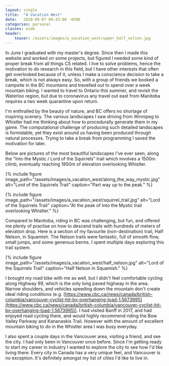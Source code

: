 ```yaml
---
layout: single
title:  "A Vacation West"
date:   2020-09-07 00:43:00 -0500
categories: personal
classes: wide
header:
    teaser: /assets/images/a_vacation_west/upper_half_nelson.jpg
---
```


In June I graduated with my master's degree. Since then I made this website and worked on some projects, but figured I needed some kind of proper break from all things CS related. I live to solve problems, hence the motivation to do research in this field, but I have other interests that often get overlooked because of it, unless I make a conscience decision to take a break, which is not always easy. So, with a group of friends we booked a campsite in the BC mountains and travelled out to spend over a week mountain biking. I wanted to travel to Ontario this summer, and revisit the Waterloo region, but due to coronavirus any travel out east from Manitoba requires a two week quarantine upon return.

I'm enthralled by the beauty of nature, and BC offers no shortage of inspiring scenery. The various landscapes I saw driving from Winnipeg to Whistler had me thinking about how to procedurally generate them in my game. The computational challenge of producing such detailed landscapes is formidable, yet they exist around us having been produced through natural processes. Trying to take a break from programming I saved the motivation for later. 

Below are pictures of the most beautiful landscapes I've ever seen, along the "Into the Mystic / Lord of the Squirrels" trail which involves a 1500m climb, eventually reaching 1850m of elevation overlooking Whistler.

{% include figure image_path="/assets/images/a_vacation_west/along_the_way_mystic.jpg" alt="Lord of the Squirrels Trail" caption="Part way up to the peak." %}

{% include figure image_path="/assets/images/a_vacation_west/squirrel_trail.jpg" alt="Lord of the Squirrels Trail" caption="At the peak of Into the Mystic trail overlooking Whistler." %}

Compared to Manitoba, riding in BC was challenging, but fun, and offered me plenty of practise on how to descend trails with hundreds of meters of elevation drop. Here is a section of my favourite (non-destination) trail, Half Nelson, in Squamish. The Nelson trails were fantastic, full of smooth flow, small jumps, and some generous berms. I spent multiple days exploring this trail system.

{% include figure image_path="/assets/images/a_vacation_west/half_nelson.jpg" alt="Lord of the Squirrels Trail" caption="Half Nelson in Squamish." %}

I brought my road bike with me as well, but I didn't feel comfortable cycling along Highway 99, which is the only long paved highway in the area. Narrow shoulders, and vehicles speeding down the mountain don't create ideal riding conditions (e.g. [https://www.cbc.ca/news/canada/british-columbia/vancouver-cyclist-hit-by-overhanging-load-1.5673995](https://www.cbc.ca/news/canada/british-columbia/vancouver-cyclist-hit-by-overhanging-load-1.5673995)). I had visited Banff in 2017, and had enjoyed road cycling there, and would highly recommend riding the Bow Valley Parkway and Kananaskis Trail. However with the amount of excellent mountain biking to do in the Whistler area I was busy everyday.

I also spent a couple days in the Vancouver area, visiting a friend, and see the city. I had only been in Vancouver once before. Since I'm getting ready to start my career in industry I wanted to explore the city to see how I'd like living there. Every city in Canada has a very unique feel, and Vancouver is no exception. It's definitely amongst my list of cities I'd like to live in.

